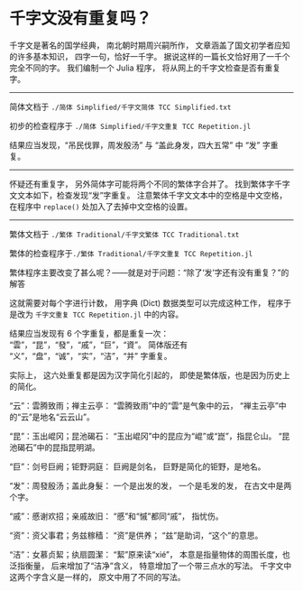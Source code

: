# 千字文没有重复吗？

千字文是著名的国学经典， 南北朝时期周兴嗣所作， 文章涵盖了国文初学者应知的许多基本知识， 四字一句，恰好一千字。 据说这样的一篇长文恰好用了一千个完全不同的字。 我们编制一个 Julia 程序， 将从网上的千字文检查是否有重复字。

---

简体文档于  ```./简体 Simplified/千字文简体 TCC Simplified.txt```

初步的检查程序于 ```./简体 Simplified/千字文重复 TCC Repetition.jl```

结果应当发现，“吊民伐罪，周发殷汤” 与 “盖此身发，四大五常” 中 “发” 字重复。

---

怀疑还有重复字， 另外简体字可能将两个不同的繁体字合并了。 找到繁体字千字文文本如下，检查发现“发”字重复。 注意繁体千字文文本中的空格是中文空格， 在程序中 `replace()` 处加入了去掉中文空格的设置。

---

繁体文档于 ```./繁体 Traditional/千字文繁体 TCC Traditional.txt```

繁体的检查程序于```./繁体 Traditional/千字文重复 TCC Repetition.jl```

繁体程序主要改变了甚么呢？——就是对于问题：“除了‘发’字还有没有重复？”的解答

这就需要对每个字进行计数， 用字典 (Dict) 数据类型可以完成这种工作， 程序于是改为 ```千字文重复 TCC Repetition.jl``` 中的内容。

结果应当发现有 6 个字重复，都是重复一次： “雲”，“昆”，“發”，“戚”，“巨”，“資”。 简体版还有 “义”，“盘”，“诚”，“实”，“洁”，“并” 字重复。

实际上， 这六处重复都是因为汉字简化引起的， 即使是繁体版，也是因为历史上的简化。

“云”：雲腾致雨；禅主云亭： “雲腾致雨”中的“雲”是气象中的云， “禅主云亭”中的“云”是地名“云云山”。

“昆”：玉出崐冈；昆池碣石： “玉出崐冈”中的昆应为“崐”或“崑”，指昆仑山。 “昆池碣石”中的昆指昆明湖。

“巨”：剑号巨阙；钜野洞庭： 巨阙是剑名， 巨野是简化的钜野，是地名。

“发”：周發殷汤；盖此身髮： 一个是出发的发， 一个是毛发的发， 在古文中是两个字。

“戚”：慼谢欢招；亲戚故旧： “慼”和“慽”都同“戚”， 指忧伤。

“资”：资父事君；务兹稼穑： “资”是供养； “兹”是助词，“这个”的意思。

“洁”：女慕贞絜；纨扇圆潔： “絜”原来读“xié”， 本意是指量物体的周围长度，也泛指衡量， 后来增加了“洁净”含义， 特意增加了一个带三点水的写法。 千字文中这两个字含义是一样的， 原文中用了不同的写法。